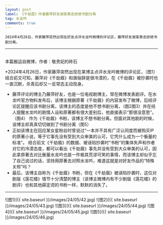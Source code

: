 ```yaml
---
layout: post
label: 《千劫眉》作者藤萍好友谢某表态拒绝书剧分离
tag: 水龙吟
comments: true
---
```



    2024年4月26日，作家藤萍突然出现在好友点评水龙吟微博的评论区，藤萍好友谢某表态拒绝书剧分离。

---
<br>本篇搬运自微博，作者：敬贵妃的砖石

*2024年4月26日，作家藤萍突然出现在某博主点评水龙吟微博的评论区，（图1）结合前文可知，藤萍对《千劫眉》和唐俪辞是很冷漠的，在《千劫眉》被抄袭时也一直沉默，杀青后却又一反常态主动现身。

* 藤萍评论的博主乃藤萍好友，也是一位电视剧博主，常在微博发表剧评。在水龙吟官方物料发布后，该博主根据原著《千劫眉》的内容发布了微博，后经评论区提醒应该书剧分离，该博主的态度是他不想书剧分离，（图2图3）并在经人提醒水龙吟的剧情人设和原著都有很大差别后，他直接表示“那很没意思”。（图4）
  作为《千劫眉》书粉，该博主不想书剧分离。但面对其他剧的时候，该博主却真真切切做到了书剧分离（图5）
* 正如该博主在回应某女星粉丝时曾说过“一本并不具有广泛认同度而被购买IP的原著小说，等于它事先没有受到大众审美的认可，它凭什么成为一个衡量的标准”。
  结合前文《千劫眉》的数据、被诬陷抄袭时“书粉”的集体失声和作者对它的冷漠态度，都可以看出《千劫眉》事先并没有受到大众审美的认可，因此拿原著去对比衡量水龙吟也是一件极其荒谬可笑的事情，而该博主却似乎忘了自己说过的话，坚持用原著去对照水龙吟，难道这就是对好友作品的“特殊关照”吗？
* 最后，该博主自称为《千劫眉》书粉，但在《千劫眉》被诬陷抄袭时，这位对剧版《莲花楼》情节十分清楚的博主（该博主微博内有不少剧版《莲花楼》的剧评）也和其他薛定谔的书粉一样，默默的消失了。


---

![图1]({{ site.baseurl }}/images/24/05/42.jpg)
![图2]({{ site.baseurl }}/images/24/05/43.jpg)
![图3]({{ site.baseurl }}/images/24/05/44.jpg)
![图4]({{ site.baseurl }}/images/24/05/45.jpg)
![图5]({{ site.baseurl }}/images/24/05/46.jpg)
